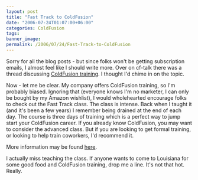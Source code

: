 ```yaml
---
layout: post
title: "Fast Track to ColdFusion"
date: "2006-07-24T01:07:00+06:00"
categories: ColdFusion 
tags: 
banner_image: 
permalink: /2006/07/24/Fast-Track-to-ColdFusion
---
```


Sorry for all the blog posts - but since folks won't be getting subscription emails, I almost feel like I should write more. Over on cf-talk there was a thread discussing <a href="http://www.houseoffusion.com/cf_lists/message.cfm/forumid:4/messageid:247183">ColdFusion training</a>. I thought I'd chime in on the topic. 

Now - let me be clear. My company offers ColdFusion training, so I'm probably biased. Ignoring that (everyone knows I'm no marketer, I can only be bought by my Amazon wishlist), I would wholehearted encourage folks to check out the Fast Track class. The class is intense. Back when I taught it (and it's been a few years) I remember being drained at the end of each day. The course is three days of training which is a perfect way to jump start your ColdFusion career. If you already know ColdFusion, you may want to consider the advanced class. But if you are looking to get formal training, or looking to help train coworkers, I'd recommend it. 

More information may be found <a href="http://www.adobe.com/support/training/instructor_led_curriculum/fast_track_cfmx.html">here</a>.

I actually miss teaching the class. If anyone wants to come to Louisiana for some good food and ColdFusion training, drop me a line. It's not that hot. Really.